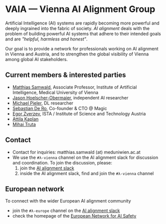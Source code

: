 # VAIA — Vienna AI Alignment Group

Artificial Intelligence (AI) systems are rapidly becoming more powerful and deeply ingrained into the fabric of society. _AI alignment_ deals with the problem of building powerful AI systems that adhere to their intended goals and are _"helpful, harmless and honest"_. 

Our goal is to provide a network for professionals working on AI alignment in Vienna and Austria, and to strengthen the global visibility of Vienna among global AI stakeholders.

## Current members & interested parties
 * [Matthias Samwald](https://samwald.info/), Associate Professor, Institute of Artificial Intelligence, Medical University of Vienna
 * [Jason Hoelscher-Obermaier](https://github.com/jas-ho), independent AI researcher
 * [Michael Pieler](https://github.com/MicPie), DL researcher
 * [Sebastian De Ro](https://www.linkedin.com/in/sebastiandero/), Co-founder & CTO @ Magic 
 * [Egor Zverzev](https://www.linkedin.com/in/egor-zverev-ai/), ISTA / Institute of Science and Technology Austria
 * [Attila Kaplan](https://www.linkedin.com/in/attila-kaplan/)
 * [Mihai Truta](https://www.linkedin.com/in/mihai-truta-ab28a286/)

## Contact
 * Contact for inquiries: matthias.samwald (at) meduniwien.ac.at
 * We use the `#λ-vienna` channel on the AI alignment slack for discussion and coordination. To join the discussion, please:
    1. join the [AI alignment slack](https://bit.ly/3HiXUrv)
    2. inside the AI alignment slack, find and join the `#λ-vienna` channel

## European network
To connect with the wider European AI alignment community
 * join the `#λ-europe` channel on the [AI alignment slack](https://bit.ly/3HiXUrv)
 * check the homepage of the [European Network for AI Safety](https://enais.co/)
